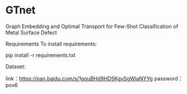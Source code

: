 # GTnet
Graph Embedding and Optimal Transport for Few-Shot Classification of Metal Surface Defect

Requirements
To install requirements:

pip install -r requirements.txt

Dataset:

link：https://pan.baidu.com/s/1gouBHd9HD5KgvSgWlaNYYg password：pov6 
